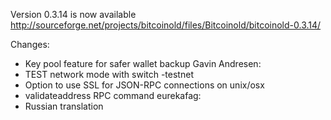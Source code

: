 Version 0.3.14 is now available
http://sourceforge.net/projects/bitcoinold/files/Bitcoinold/bitcoinold-0.3.14/

Changes:
* Key pool feature for safer wallet backup
Gavin Andresen:
* TEST network mode with switch -testnet
* Option to use SSL for JSON-RPC connections on unix/osx
* validateaddress RPC command
eurekafag:
* Russian translation
